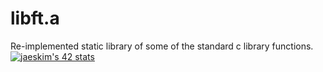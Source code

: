# libft.a
Re-implemented static library of some of the standard c library functions.
 [![jaeskim's 42 stats](https://badge42.herokuapp.com/api/stats/ren-nasr)](https://github.com/JaeSeoKim/badge42)
